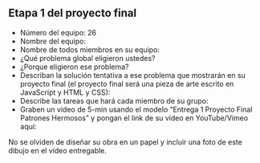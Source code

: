 ## Etapa 1 del proyecto final

- Número del equipo: 26
- Nombre del equipo: 
- Nombre de todos miembros en su equipo:
- ¿Qué problema global eligieron ustedes?
- ¿Porque eligieron ese problema?
- Describan la solución tentativa a ese problema que mostrarán en su proyecto final (el proyecto final será una pieza de arte escrito en JavaScript y HTML y CSS):
- Describe las tareas que hará cada miembro de su grupo:
- Graben un video de 5-min usando el modelo “Entrega 1 Proyecto Final Patrones Hermosos” y pongan el link de su vídeo en YouTube/Vimeo aquí:

No se olviden de diseñar su obra en un papel y incluir una foto de este dibujo en el vídeo entregable.
